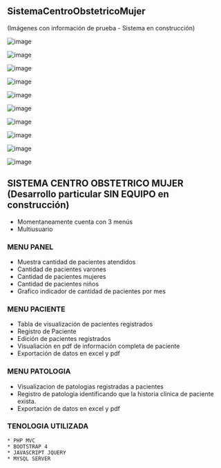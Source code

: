 ## SistemaCentroObstetricoMujer

(Imágenes con información de prueba - Sistema en construcción)

![image](https://user-images.githubusercontent.com/14944400/116325274-6614e100-a787-11eb-8d70-c46d94b64116.png)

![image](https://user-images.githubusercontent.com/14944400/116325585-1b479900-a788-11eb-8221-6441d411b331.png)

![image](https://user-images.githubusercontent.com/14944400/116325607-27cbf180-a788-11eb-8451-864f03c006df.png)

![image](https://user-images.githubusercontent.com/14944400/116325639-387c6780-a788-11eb-95ea-589fbfbda152.png)

![image](https://user-images.githubusercontent.com/14944400/116325664-47631a00-a788-11eb-88a1-0620ec9393fa.png)

![image](https://user-images.githubusercontent.com/14944400/116325678-55189f80-a788-11eb-8bea-f99926444ad8.png)

![image](https://user-images.githubusercontent.com/14944400/116325700-619cf800-a788-11eb-9296-4ebe2ea9746a.png)

![image](https://user-images.githubusercontent.com/14944400/116325740-7c6f6c80-a788-11eb-9e31-798226e22050.png)

![image](https://user-images.githubusercontent.com/14944400/116325759-8b561f00-a788-11eb-8770-d0f860527893.png)

![image](https://user-images.githubusercontent.com/14944400/116325776-95781d80-a788-11eb-9d07-6c5758810c94.png)

## SISTEMA CENTRO OBSTETRICO MUJER (Desarrollo particular SIN EQUIPO en construcción)


* Momentaneamente cuenta con 3 menús
* Multiusuario

### MENU PANEL


* Muestra cantidad de pacientes atendidos
* Cantidad de pacientes varones
* Cantidad de pacientes mujeres
* Cantidad de pacientes niños
* Grafico indicador de cantidad de pacientes por mes

### MENU PACIENTE


* Tabla de visualización de pacientes registrados
* Registro de Paciente
* Edición de pacientes registrados
* Visualiación en pdf de información completa de paciente
* Exportación de datos en excel y pdf

### MENU PATOLOGIA


* Visualizacion de patologias registradas a pacientes
* Registro de patologia identificando que la historia clinica de paciente exista.
* Exportación de datos en excel y pdf

### TENOLOGIA UTILIZADA

```
* PHP MVC
* BOOTSTRAP 4
* JAVASCRIPT JQUERY
* MYSQL SERVER
```
